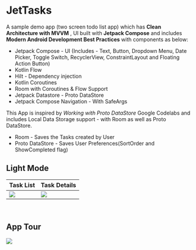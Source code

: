 # JetTasks
A sample demo app (two screen todo list app) which has **Clean Architecture with MVVM** , UI built with **Jetpack Compose** and includes **Modern Android Development Best Practices** with components as below:

- Jetpack Compose - UI
(Includes - Text, Button, Dropdown Menu, Date Picker, Toggle Switch, RecyclerView, ConstraintLayout and Floating Action Button)
- Kotlin Flow
- Hilt - Dependency injection
- Kotlin Coroutines
- Room with Coroutines & Flow Support
- Jetpack Datastore - Proto DataStore
- Jetpack Compose Navigation - With SafeArgs

This App is inspired by *Working with Proto DataStore* Google Codelabs and includes Local Data Storage support - with Room as well as Proto DataStore.

- Room - Saves the Tasks created by User
- Proto DataStore - Saves User Preferences(SortOrder and ShowCompleted flag)


## Light Mode

|   Task List    |   Task Details     
|---	|---
|  ![](https://github.com/bhavnathacker/JetTasks/blob/master/demo/light_task_list.png)    |  ![](https://github.com/bhavnathacker/JetTasks/blob/master/demo/light_task_detail.png)    

<br />
 

## App Tour
<div style="width: 60%; height: 60%">

![](https://github.com/bhavnathacker/JetTasks/blob/master/demo/app_tour_demo.gif)

</div>






